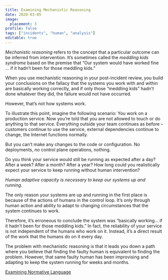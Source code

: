 ```yaml
---
title: Examining Mechanistic Reasoning
date: 2020-03-05
image:
  placement: 3
profile: false
tags: ["incidents", "human", "analysis"]
editable: true
---
```


*Mechanistic reasoning* refers to the concept that a particular outcome can be
inferred from intervention. It’s sometimes called the *meddling kids syndrome*
based on the premise that “Our system would have worked fine … if it hadn’t been
for those meddling kids.”

When you use mechanistic reasoning in your post-incident review, you build your
conclusions on the fallacy that the systems you work with and within are
basically working correctly, and if only those “meddling kids” hadn’t done
whatever they did, the failure would not have occurred.

However, that’s not how systems work.

To illustrate this point, imagine the following scenario: You work on a
production service. Now you’re told that you are not allowed to touch or do
anything to that service. Everything outside your team continues as before –
customers continue to use the service, external dependencies continue to change,
the Internet functions normally.

But you can’t make any changes to the code or configuration. No deployments, no
control plane operations, nothing.

Do you think your service would still be running as expected after a day? After
a week? After a month? After a year? How long could you realistically expect
your service to keep running without human intervention?

*Human adaptive capacity is necessary to keep our systems up and running*.

The only reason your systems are up and running in the first place is because of
the actions of humans in the control loop. It’s only through human action
and ability to adapt to changing circumstances that the system continues to
work.

Therefore, it’s erroneous to conclude the system was “basically working…
if it hadn’t been for those meddling kids.” In fact, the reliability of your
service is not independent of the humans who work on it. Instead, it’s a direct
result of the work that the humans do on it every day.

The problem with mechanistic reasoning is that it leads you down a path where
you believe that finding the faulty human is equivalent to finding the problem.
However, that same faulty human has been improvising and adapting to keep the
system running for weeks and months.

[Examining Normative Language](/post/examining-normative-language/)